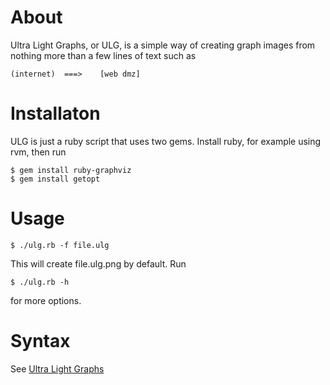 About
=====

Ultra Light Graphs, or ULG, is a simple way of creating graph images from nothing more than a few lines of text such as

    (internet)	===>	[web dmz]

Installaton
===========

ULG is just a ruby script that uses two gems. Install ruby, for example using rvm, then run

    $ gem install ruby-graphviz
    $ gem install getopt

Usage
=====

    $ ./ulg.rb -f file.ulg

This will create file.ulg.png by default. Run

    $ ./ulg.rb -h

for more options.

Syntax
======

See [Ultra Light Graphs](http://blog.0x10.co.uk/2013/03/ultra-light-graphs-ulg.html)
